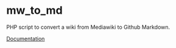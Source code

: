 # mw_to_md

PHP script to convert a wiki from Mediawiki to Github Markdown.

[Documentation](https://github.com/davidpanderson/mw_to_md/wiki)
